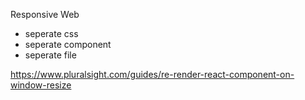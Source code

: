 Responsive Web

- seperate css
- seperate component
- seperate file

https://www.pluralsight.com/guides/re-render-react-component-on-window-resize